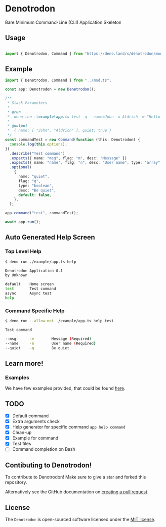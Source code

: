 # Denotrodon

Bare Minimum Command-Line (CLI) Application Skeleton

## Usage

```ts

import { Denotrodon, Command } from "https://deno.land/x/denotrodon/mod.ts";

```

## Example

```ts
import { Denotrodon, Command } from "../mod.ts";

const app: Denotrodon = new Denotrodon();

/**
 * Stack Parameters
 *
 * @run
 *  deno run .\example\app.ts test -q --name=John -n Aldrich -m "Hello Deno!"
 *
 * @output
 *  { name: [ "John", "Aldrich" ], quiet: true }
 */
const commandTest = new Command(function (this: Denotrodon) {
  console.log(this.options);
})
  .describe("Test command")
  .expects({ name: "msg", flag: "m", desc: "Message" })
  .expects({ name: "name", flag: "n", desc: "User name", type: "array" })
  .optional(
    {
      name: "quiet",
      flag: "q",
      type: "boolean",
      desc: "Be quiet",
      default: false,
    },
  );

app.command("test", commandTest);

await app.run();

```

## Auto Generated Help Screen

### Top Level Help
```sh
$ deno run ./example/app.ts help

Denotrodon Application 0.1
by Unknown

default    Home screen
test       Test command
async      Async test
help
```

### Command Specific Help
```sh
$ deno run --allow-net ./example/app.ts help test

Test command

--msg      -m        Message (Required)
--name     -n        User name (Required)
--quiet    -q        Be quiet
```

## Learn more!

### Examples

We have few examples provided, that could be found [here](https://github.com/jabernardo/denotrodon/tree/master/example).

## TODO

- [x] Default command
- [x] Extra arguments check
- [x] Help generator for specific command `app help command`
- [x] Clean-up
- [x] Example for command
- [x] Test files
- [ ] Command completion on Bash

## Contibuting to Denotrodon!
To contribute to Denotrodon! Make sure to give a star and forked this repository.

Alternatively see the GitHub documentation on [creating a pull request](https://help.github.com/en/github/collaborating-with-issues-and-pull-requests/creating-a-pull-request).

## License
The `Denotrodon` is open-sourced software licensed under the [MIT license](http://opensource.org/licenses/MIT).
